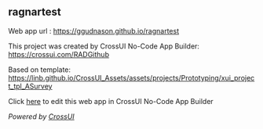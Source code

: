 ## ragnartest
Web app url : https://ggudnason.github.io/ragnartest

This project was created by CrossUI No-Code App Builder: https://crossui.com/RADGithub

Based on template: https://linb.github.io/CrossUI_Assets/assets/projects/Prototyping/xui_project_tpl_ASurvey

Click [here](https://crossui.com/RADGithub/#!from=github&owner=ggudnason&repo=ragnartest) to edit this web app in CrossUI No-Code App Builder

<i>Powered by [CrossUI](https://crossui.com)</i>
